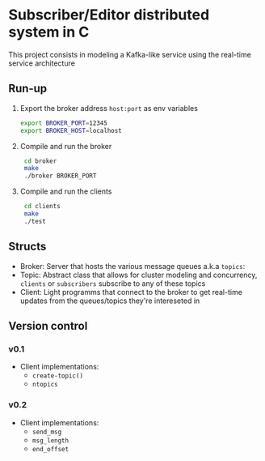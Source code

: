 # Subscriber/Editor distributed system in C

This project consists in modeling a Kafka-like service using
the real-time service architecture

## Run-up

1. Export the broker address `host:port` as env variables

    ```bash
    export BROKER_PORT=12345
    export BROKER_HOST=localhost
    ```

2. Compile and run the broker

   ```bash
    cd broker
    make
    ./broker BROKER_PORT
   ```

3. Compile and run the clients

   ```bash
    cd clients
    make
    ./test
   ```

## Structs

- Broker: Server that hosts the various message queues a.k.a `topics`:
- Topic: Abstract class that allows for cluster modeling and concurrency, `clients` or `subscribers` subscribe to any of these topics
- Client: Light programms that connect to the broker to get real-time updates from the queues/topics they're intereseted in

## Version control

### v0.1

- Client implementations:
  - `create-topic()`
  - `ntopics`

### v0.2

- Client implementations:
  - `send_msg`
  - `msg_length`
  - `end_offset`